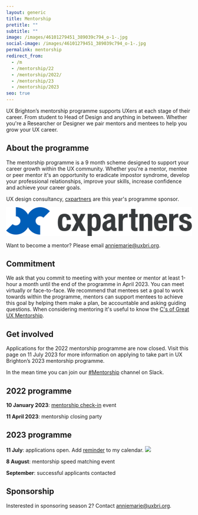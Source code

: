 ```yaml
---
layout: generic
title: Mentorship
pretitle: ""
subtitle: ""
image: /images/46101279451_389039c794_o-1-.jpg
social-image: /images/46101279451_389039c794_o-1-.jpg
permalink: mentorship
redirect_from:
  - /m
  - /mentorship/22
  - /mentorship/2022/
  - /mentorship/23
  - /mentorship/2023
seo: true
---
```

U﻿X Brighton’s mentorship programme supports UXers at each stage of their career. From student to Head of Design and anything in between. Whether you're a Researcher or Designer we pair mentors and mentees to help you grow your UX career. 

## A﻿bout the programme

T﻿he mentorship programme is a 9 month scheme designed to support your career growth within the UX community. Whether you're a mentor, mentee or peer mentor it's an opportunity to eradicate impostor syndrome, develop your professional relationships, improve your skills, increase confidence and achieve your career goals. 

U﻿X design consultancy, [cxpartners](https://www.cxpartners.co.uk/) are this year's programme sponsor. 

<img src="/images/cxpartners_logo_blue-black-1-.png" alt="cxpartners logo" class="image-align-right"/>

Want to become a mentor? Please email [anniemarie@uxbri.org](anniemarie@uxbri.org). 

## C﻿ommitment

We ask that you commit to meeting with your mentee or mentor at least 1-hour a month until the end of the programme in April 2023. You can meet virtually or face-to-face. We recommend that mentees set a goal to work towards within the programme, mentors can support mentees to achieve this goal by helping them make a plan, be accountable and asking guiding questions. When considering mentoring it's useful to know the [C's of Great UX Mentorship](https://youtu.be/0tZomurxE0w).

## Get involved

Applications for the 2022 mentorship programme are now closed. Visit this page on 11 July 2023 for more information on applying to take part in UX Brighton’s 2023 mentorship programme.

In the mean time you can join our [\#Mentorship](https://uxbri.slack.com/channels/mentorship) channel on Slack. 

## 2022 programme

**10 January 2023**: [mentorship check-in](https://uxbri.org/mentorship-check-in) event 

**11 April 2023**: m﻿entorship closing party 

## 2023 programme

**11 July**: applications o﻿pen. Add [reminder](https://calendar.google.com/calendar/event?action=TEMPLATE&tmeid=NWgzNmo5aWtrdXI3ZDdvMW83Ymw5ajY0MWMgYW5uaWVtYXJpZUB1eGJyaS5vcmc&tmsrc=anniemarie%40uxbri.org) to my calendar. <a target="_blank" href="https://calendar.google.com/calendar/event?action=TEMPLATE&amp;tmeid=NWgzNmo5aWtrdXI3ZDdvMW83Ymw5ajY0MWMgYW5uaWVtYXJpZUB1eGJyaS5vcmc&amp;tmsrc=anniemarie%40uxbri.org"><img border="0" src="https://www.google.com/calendar/images/ext/gc_button1_en-GB.gif"></a>  

**8 August**: m﻿entorship speed matching event

**September**: s﻿uccessful applicants contacted

## S﻿ponsorship

Insterested in sponsoring season 2? Contact [anniemarie@uxbri.org](anniemarie@uxbri.org).